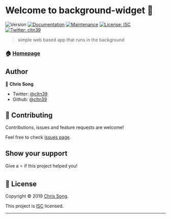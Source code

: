 # Welcome to background-widget 👋
![Version](https://img.shields.io/badge/version-1.0.0-blue.svg?cacheSeconds=2592000)
[![Documentation](https://img.shields.io/badge/documentation-yes-brightgreen.svg)](https://github.com/cltn39/background-widget#readme)
[![Maintenance](https://img.shields.io/badge/Maintained%3F-yes-green.svg)](https://github.com/cltn39/background-widget/graphs/commit-activity)
[![License: ISC](https://img.shields.io/badge/License-ISC-yellow.svg)](https://github.com/cltn39/background-widget/blob/master/LICENSE)
[![Twitter: cltn39](https://img.shields.io/twitter/follow/cltn39.svg?style=social)](https://twitter.com/cltn39)

> simple web based app that runs in the background

### 🏠 [Homepage](https://github.com/cltn39/background-widget#readme)

## Author

👤 **Chris Song**

* Twitter: [@cltn39](https://twitter.com/cltn39)
* Github: [@cltn39](https://github.com/cltn39)

## 🤝 Contributing

Contributions, issues and feature requests are welcome!

Feel free to check [issues page](https://github.com/cltn39/background-widget/issues).

## Show your support

Give a ⭐️ if this project helped you!


## 📝 License

Copyright © 2019 [Chris Song](https://github.com/cltn39).

This project is [ISC](https://github.com/cltn39/background-widget/blob/master/LICENSE) licensed.

***
